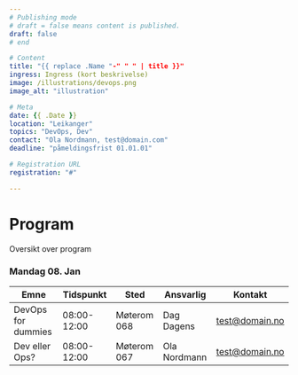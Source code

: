 ```yaml
---
# Publishing mode
# draft = false means content is published. 
draft: false
# end

# Content
title: "{{ replace .Name "-" " " | title }}"
ingress: Ingress (kort beskrivelse)
image: /illustrations/devops.png
image_alt: "illustration"

# Meta
date: {{ .Date }}
location: "Leikanger"
topics: "DevOps, Dev"
contact: "Ola Nordmann, test@domain.com"
deadline: "påmeldingsfrist 01.01.01"

# Registration URL
registration: "#"

---
```


# Program
Oversikt over program

### Mandag 08. Jan

| Emne   | Tidspunkt   | Sted        | Ansvarlig    | Kontakt        |
|-------------|--------|-------------|--------------|----------------|
| DevOps for dummies | 08:00-12:00 | Møterom 068 | Dag Dagens   | test@domain.no |
| Dev eller Ops? | 08:00-12:00    | Møterom 067 | Ola Nordmann | test@domain.no |
